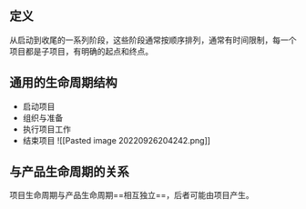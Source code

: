 ## 定义
从启动到收尾的一系列阶段，这些阶段通常按顺序排列，通常有时间限制，每一个项目都是子项目，有明确的起点和终点。

## 通用的生命周期结构
+ 启动项目
+ 组织与准备
+ 执行项目工作
+ 结束项目
![[Pasted image 20220926204242.png]]

## 与产品生命周期的关系
项目生命周期与产品生命周期==相互独立==，后者可能由项目产生。